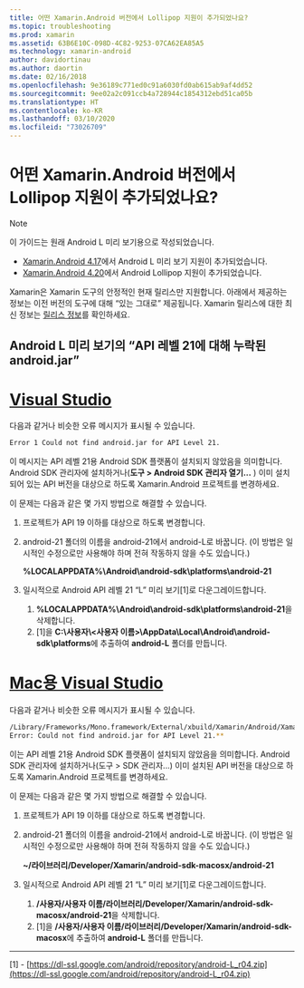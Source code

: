 ```yaml
---
title: 어떤 Xamarin.Android 버전에서 Lollipop 지원이 추가되었나요?
ms.topic: troubleshooting
ms.prod: xamarin
ms.assetid: 63B6E10C-098D-4C82-9253-07CA62EA85A5
ms.technology: xamarin-android
author: davidortinau
ms.author: daortin
ms.date: 02/16/2018
ms.openlocfilehash: 9e36189c771ed0c91a6030fd0ab615ab9af4dd52
ms.sourcegitcommit: 9ee02a2c091ccb4a728944c1854312ebd51ca05b
ms.translationtype: HT
ms.contentlocale: ko-KR
ms.lasthandoff: 03/10/2020
ms.locfileid: "73026709"
---
```

# <a name="what-version-of-xamarinandroid-added-lollipop-support"></a>어떤 Xamarin.Android 버전에서 Lollipop 지원이 추가되었나요?

> [!NOTE]
> 이 가이드는 원래 Android L 미리 보기용으로 작성되었습니다.

- [Xamarin.Android 4.17](https://github.com/xamarin/release-notes-archive/blob/master/release-notes/android/xamarin.android_4/xamarin.android_4.17/index.md)에서 Android L 미리 보기 지원이 추가되었습니다.
- [Xamarin.Android 4.20](https://github.com/xamarin/release-notes-archive/blob/master/release-notes/android/xamarin.android_4/xamarin.android_4.20/index.md)에서 Android Lollipop 지원이 추가되었습니다.

Xamarin은 Xamarin 도구의 안정적인 현재 릴리스만 지원합니다. 아래에서 제공하는 정보는 이전 버전의 도구에 대해 “있는 그대로” 제공됩니다. Xamarin 릴리스에 대한 최신 정보는 [릴리스 정보](https://docs.microsoft.com/xamarin/whats-new/#product-release-notes)를 확인하세요.

## <a name="missing-androidjar-for-api-level-21-in-android-l-preview"></a>Android L 미리 보기의 “API 레벨 21에 대해 누락된 android.jar”

# <a name="visual-studio"></a>[Visual Studio](#tab/windows)

다음과 같거나 비슷한 오류 메시지가 표시될 수 있습니다.

```cmd
Error 1 Could not find android.jar for API Level 21.
```

이 메시지는 API 레벨 21용 Android SDK 플랫폼이 설치되지 않았음을 의미합니다. Android SDK 관리자에 설치하거나(**도구 > Android SDK 관리자 열기...** ) 이미 설치되어 있는 API 버전을 대상으로 하도록 Xamarin.Android 프로젝트를 변경하세요.

이 문제는 다음과 같은 몇 가지 방법으로 해결할 수 있습니다.

1. 프로젝트가 API 19 이하를 대상으로 하도록 변경합니다.

2. android-21 폴더의 이름을 android-21에서 android-L로 바꿉니다. (이 방법은 일시적인 수정으로만 사용해야 하며 전혀 작동하지 않을 수도 있습니다.)

   **%LOCALAPPDATA%\\Android\\android-sdk\\platforms\\android-21**

3. 일시적으로 Android API 레벨 21 “L” 미리 보기[1]로 다운그레이드합니다.

    1. **%LOCALAPPDATA%\\Android\\android-sdk\\platforms\\android-21**을 삭제합니다. 
    2. [1]을 **C:\\사용자\\&lt;사용자 이름&gt;\\AppData\\Local\\Android\\android-sdk\\platforms**에 추출하여 **android-L** 폴더를 만듭니다.

# <a name="visual-studio-for-mac"></a>[Mac용 Visual Studio](#tab/macos)

다음과 같거나 비슷한 오류 메시지가 표시될 수 있습니다.

```bash
/Library/Frameworks/Mono.framework/External/xbuild/Xamarin/Android/Xamarin.Android.Common.targets: 
Error: Could not find android.jar for API Level 21.**
```

이는 API 레벨 21용 Android SDK 플랫폼이 설치되지 않았음을 의미합니다. Android SDK 관리자에 설치하거나(도구 > SDK 관리자...) 이미 설치된 API 버전을 대상으로 하도록 Xamarin.Android 프로젝트를 변경하세요.

이 문제는 다음과 같은 몇 가지 방법으로 해결할 수 있습니다.

1. 프로젝트가 API 19 이하를 대상으로 하도록 변경합니다.

2. android-21 폴더의 이름을 android-21에서 android-L로 바꿉니다. (이 방법은 일시적인 수정으로만 사용해야 하며 전혀 작동하지 않을 수도 있습니다.)

   **~/라이브러리/Developer/Xamarin/android-sdk-macosx/android-21**

3. 일시적으로 Android API 레벨 21 “L” 미리 보기[1]로 다운그레이드합니다.

    1. **/사용자/사용자 이름/라이브러리/Developer/Xamarin/android-sdk-macosx/android-21**을 삭제합니다.
    2. [1]을 **/사용자/사용자 이름/라이브러리/Developer/Xamarin/android-sdk-macosx**에 추출하여 **android-L** 폴더를 만듭니다.

-----

[1] - [https://dl-ssl.google.com/android/repository/android-L_r04.zip](https://dl-ssl.google.com/android/repository/android-L_r04.zip)
